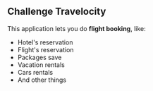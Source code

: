 ## Challenge Travelocity

This application lets you do **flight booking**, like:

* Hotel's reservation
* Flight's reservation
* Packages save
* Vacation rentals
* Cars rentals
* And other things